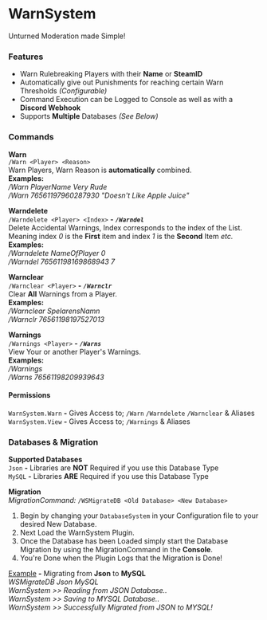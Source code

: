 # WarnSystem
Unturned Moderation made Simple!

### Features
- Warn Rulebreaking Players with their **Name** or **SteamID**
- Automatically give out Punishments for reaching certain Warn Thresholds *(Configurable)*
- Command Execution can be Logged to Console as well as with a **Discord Webhook**
- Supports **Multiple** Databases *(See Below)*

### Commands
__**Warn**__  
`/Warn <Player> <Reason>`  
Warn Players, Warn Reason is **automatically** combined.  
**Examples:**  
*/Warn PlayerName Very Rude*  
*/Warn 76561197960287930 "Doesn't Like Apple Juice"*  
  
__**Warndelete**__  
`/Warndelete <Player> <Index>` **-** ***`/Warndel`***  
Delete Accidental Warnings, Index corresponds to the index of the List.  
Meaning index  *0* is the **First** item and index *1* is the **Second** Item *etc.*  
**Examples:**  
*/Warndelete NameOfPlayer 0*  
*/Warndel 76561198169868943 7*  
  
__**Warnclear**__  
`/Warnclear <Player>` **-** ***`/Warnclr`***  
Clear **All** Warnings from a Player.  
**Examples:**  
*/Warnclear SpelarensNamn*  
*/Warnclr 76561198197527013*  
  
__**Warnings**__  
`/Warnings <Player>` **-** ***`/Warns`***  
View Your or another Player's Warnings.  
**Examples:**  
*/Warnings*  
*/Warns 76561198209939643*
#### Permissions
`WarnSystem.Warn` **-** Gives Access to; `/Warn` `/Warndelete` `/Warnclear` & Aliases  
`WarnSystem.View` **-** Gives Access to; `/Warnings` & Aliases

### Databases & Migration
__Supported Databases__  
`Json` **-** Libraries are **NOT** Required if you use this Database Type  
`MySQL` **-** Libraries **ARE** Required if you use this Database Type  
  
__Migration__  
*MigrationCommand:* `/WSMigrateDB <Old Database> <New Database>`  
1. Begin by changing your `DatabaseSystem` in your Configuration file to your desired New Database.
2. Next Load the WarnSystem Plugin.
3. Once the Database has been Loaded simply start the Database Migration by using the MigrationCommand in the **Console**.
4. You're Done when the Plugin Logs that the Migration is Done!  
  
<u>Example</u> **-** Migrating from **Json** to **MySQL**  
*WSMigrateDB Json MySQL*  
*WarnSystem >> Reading from JSON Database..*  
*WarnSystem >> Saving to MYSQL Database..*  
*WarnSystem >> Successfully Migrated from JSON to MYSQL!*  

